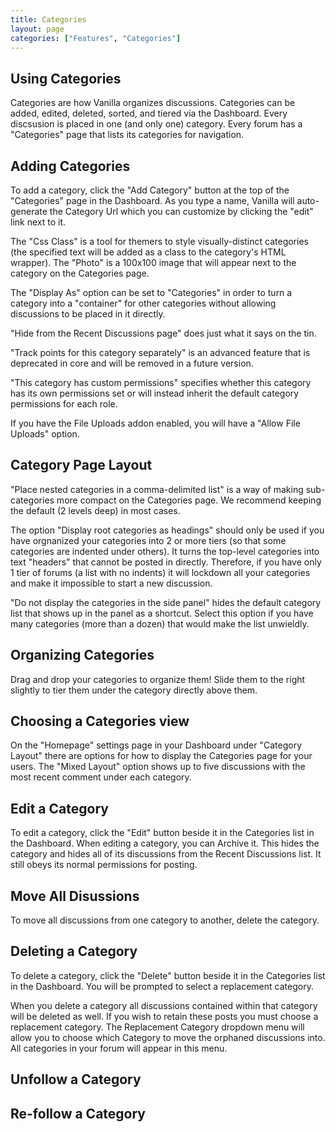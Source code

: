 ```yaml
---
title: Categories
layout: page
categories: ["Features", "Categories"]
---
```


## Using Categories

Categories are how Vanilla organizes discussions. Categories can be added, edited, deleted, sorted, and tiered via the Dashboard. Every discsusion is placed in one (and only one) category. Every forum has a "Categories" page that lists its categories for navigation.

## Adding Categories

To add a category, click the "Add Category" button at the top of the "Categories" page in the Dashboard. As you type a name, Vanilla will auto-generate the Category Url which you can customize by clicking the "edit" link next to it.

The "Css Class" is a tool for themers to style visually-distinct categories (the specified text will be added as a class to the category's HTML wrapper). The "Photo" is a 100x100 image that will appear next to the category on the Categories page.

The "Display As" option can be set to "Categories" in order to turn a category into a "container" for other categories without allowing discussions to be placed in it directly.

"Hide from the Recent Discussions page" does just what it says on the tin.

"Track points for this category separately" is an advanced feature that is deprecated in core and will be removed in a future version.

"This category has custom permissions" specifies whether this category has its own permissions set or will instead inherit the default category permissions for each role.

If you have the File Uploads addon enabled, you will have a "Allow File Uploads" option.

## Category Page Layout

"Place nested categories in a comma-delimited list" is a way of making sub-categories more compact on the Categories page. We recommend keeping the default (2 levels deep) in most cases.

The option "Display root categories as headings" should only be used if you have orgnanized your categories into 2 or more tiers (so that some categories are indented under others). It turns the top-level categories into text "headers" that cannot be posted in directly. Therefore, if you have only 1 tier of forums (a list with no indents) it will lockdown all your categories and make it impossible to start a new discussion.

"Do not display the categories in the side panel" hides the default category list that shows up in the panel as a shortcut. Select this option if you have many categories (more than a dozen) that would make the list unwieldly.

## Organizing Categories

Drag and drop your categories to organize them! Slide them to the right slightly to tier them under the category directly above them.

## Choosing a Categories view

On the "Homepage" settings page in your Dashboard under "Category Layout" there are options for how to display the Categories page for your users. The "Mixed Layout" option shows up to five discussions with the most recent comment under each category.

## Edit a Category

To edit a category, click the "Edit" button beside it in the Categories list in the Dashboard. When editing a category, you can Archive it. This hides the category and hides all of its discussions from the Recent Discussions list. It still obeys its normal permissions for posting.

## Move All Disussions

To move all discussions from one category to another, delete the category.

## Deleting a Category

To delete a category, click the "Delete" button beside it in the Categories list in the Dashboard. You will be prompted to select a replacement category.

When you delete a category all discussions contained within that category will be deleted as well. If you wish to retain these posts you must choose a replacement category. The Replacement Category dropdown menu will allow you to choose which Category to move the orphaned discussions into. All categories in your forum will appear in this menu.

## Unfollow a Category

## Re-follow a Category
